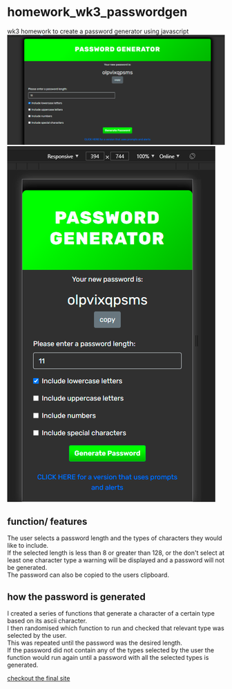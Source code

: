 # homework_wk3_passwordgen
wk3 homework to create a password generator using javascript
![screenshot of desktop version](./screenshots/desktop.png)
![screenshot of mobile version](./screenshots/mobile.png)

## function/ features
The user selects a password length and the types of characters they would like to include.\
If the selected length is less than 8 or greater than 128, or the don't select at least one character type a warning will be displayed and a password will not be generated.\
The password can also be copied to the users clipboard.

## how the password is generated
I created a series of functions that generate a character of a certain type based on its ascii character.\
I then randomised which function to run and checked that relevant type was selected by the user.\
This was repeated until the password was the desired length.\
If the password did not contain any of the types selected by the user the function would run again until a password with all the selected types is generated.

[checkout the final site](https://nick75mowbray.github.io/homework_wk3_passwordgen/)
